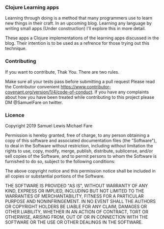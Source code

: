 ### Clojure Learning apps

Learning through doing is a method that many programmers use to learn new things in their craft. In an upcoming blog. Learning any language by writing small apps (Under construction) I'll explore this in more detail. 

These apps a Clojure implementations of the learning apps discussed in the blog. Their intention is to be used as a refrence for those trying out this technique. 

### Contributing
If you want to contribute, Thak You. There are two rules.

Make sure all your tests pass before submitting a pull request
Please read the Contributor convenient https://www.contributor-covenant.org/version/1/4/code-of-conduct. If you have any complaints about how you have been treated while contributing to this project please DM @SamuelFare on twitter.

### Licence
Copyright 2019 Samuel Lewis Michael Fare

Permission is hereby granted, free of charge, to any person obtaining a copy of this software and associated documentation files (the "Software"), to deal in the Software without restriction, including without limitation the rights to use, copy, modify, merge, publish, distribute, sublicense, and/or sell copies of the Software, and to permit persons to whom the Software is furnished to do so, subject to the following conditions:

The above copyright notice and this permission notice shall be included in all copies or substantial portions of the Software.

THE SOFTWARE IS PROVIDED "AS IS", WITHOUT WARRANTY OF ANY KIND, EXPRESS OR IMPLIED, INCLUDING BUT NOT LIMITED TO THE WARRANTIES OF MERCHANTABILITY, FITNESS FOR A PARTICULAR PURPOSE AND NONINFRINGEMENT. IN NO EVENT SHALL THE AUTHORS OR COPYRIGHT HOLDERS BE LIABLE FOR ANY CLAIM, DAMAGES OR OTHER LIABILITY, WHETHER IN AN ACTION OF CONTRACT, TORT OR OTHERWISE, ARISING FROM, OUT OF OR IN CONNECTION WITH THE SOFTWARE OR THE USE OR OTHER DEALINGS IN THE SOFTWARE.